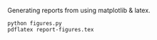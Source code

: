 Generating reports from using matplotlib & latex.

```
python figures.py
pdflatex report-figures.tex
```